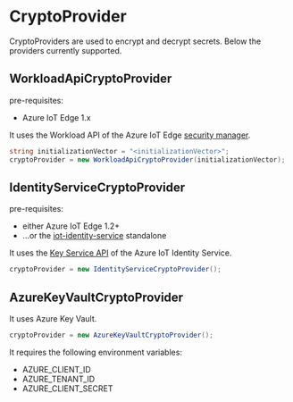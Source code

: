# CryptoProvider
CryptoProviders are used to encrypt and decrypt secrets.
Below the providers currently supported.

## WorkloadApiCryptoProvider
pre-requisites:
* Azure IoT Edge 1.x

It uses the Workload API of the Azure IoT Edge [security manager](https://docs.microsoft.com/en-us/azure/iot-edge/iot-edge-security-manager?view=iotedge-2018-06).
```c#
string initializationVector = "<initializationVector>";
cryptoProvider = new WorkloadApiCryptoProvider(initializationVector);
```

## IdentityServiceCryptoProvider
pre-requisites:
* either Azure IoT Edge 1.2+
* ...or the [iot-identity-service](https://azure.github.io/iot-identity-service/) standalone

It uses the [Key Service API](https://azure.github.io/iot-identity-service/api/keys-service.html) of the Azure IoT Identity Service.
```c#
cryptoProvider = new IdentityServiceCryptoProvider();
```

## AzureKeyVaultCryptoProvider
It uses Azure Key Vault.
```c#
cryptoProvider = new AzureKeyVaultCryptoProvider();
```

It requires the following environment variables:
* AZURE_CLIENT_ID
* AZURE_TENANT_ID
* AZURE_CLIENT_SECRET